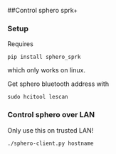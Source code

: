 ##Control sphero sprk+

### Setup

Requires

```
pip install sphero_sprk
```

which only works on linux.

Get sphero bluetooth address with

```
sudo hcitool lescan
```

### Control sphero over LAN

Only use this on trusted LAN!

```
./sphero-client.py hostname
```